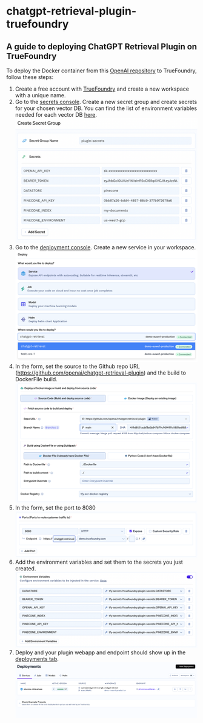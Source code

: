 # chatgpt-retrieval-plugin-truefoundry

## A guide to deploying ChatGPT Retrieval Plugin on TrueFoundry

To deploy the Docker container from this [OpenAI repository](https://github.com/openai/chatgpt-retrieval-plugin) to TrueFoundry, follow these steps:

 1. Create a free account with [TrueFoundry](https://app.truefoundry.com/) and create a new workspace with a unique name.
 2. Go to the [secrets console](https://app.truefoundry.com/secrets). Create a new secret group and create secrets for your chosen vector DB. You can find the list of environment variables needed for each vector DB [here](https://github.com/openai/chatgpt-retrieval-plugin#choosing-a-vector-database).
    ![create secret group](./create-secret-group.png)
 3. Go to the [deployment console](https://app.truefoundry.com/deployments). Create a new service in your workspace.
    ![create service](./create-service.png)
 4. In the form, set the source to the Github repo URL (https://github.com/openai/chatgpt-retrieval-plugin) and the build to DockerFile build.
   ![source & build setting](./source-build.png)
 5. In the form, set the port to 8080
   ![port setting](./port-setting.png)
 6. Add the environment variables and set them to the secrets you just created.
   ![env setting](./setting-envs.png)
 7. Deploy and your plugin webapp and endpoint should show up in the [deployments tab](https://app.truefoundry.com/deployments).
![deployed service](./deployed-svc.png)

